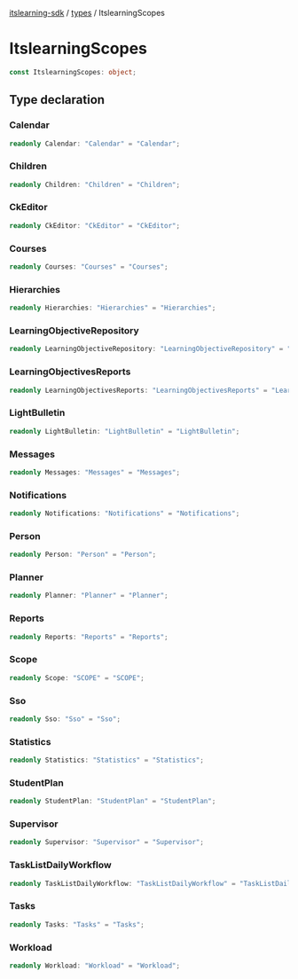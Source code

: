 [itslearning-sdk](../../modules.md) / [types](../index.md) / ItslearningScopes

# ItslearningScopes

```ts
const ItslearningScopes: object;
```

## Type declaration

### Calendar

```ts
readonly Calendar: "Calendar" = "Calendar";
```

### Children

```ts
readonly Children: "Children" = "Children";
```

### CkEditor

```ts
readonly CkEditor: "CkEditor" = "CkEditor";
```

### Courses

```ts
readonly Courses: "Courses" = "Courses";
```

### Hierarchies

```ts
readonly Hierarchies: "Hierarchies" = "Hierarchies";
```

### LearningObjectiveRepository

```ts
readonly LearningObjectiveRepository: "LearningObjectiveRepository" = "LearningObjectiveRepository";
```

### LearningObjectivesReports

```ts
readonly LearningObjectivesReports: "LearningObjectivesReports" = "LearningObjectivesReports";
```

### LightBulletin

```ts
readonly LightBulletin: "LightBulletin" = "LightBulletin";
```

### Messages

```ts
readonly Messages: "Messages" = "Messages";
```

### Notifications

```ts
readonly Notifications: "Notifications" = "Notifications";
```

### Person

```ts
readonly Person: "Person" = "Person";
```

### Planner

```ts
readonly Planner: "Planner" = "Planner";
```

### Reports

```ts
readonly Reports: "Reports" = "Reports";
```

### Scope

```ts
readonly Scope: "SCOPE" = "SCOPE";
```

### Sso

```ts
readonly Sso: "Sso" = "Sso";
```

### Statistics

```ts
readonly Statistics: "Statistics" = "Statistics";
```

### StudentPlan

```ts
readonly StudentPlan: "StudentPlan" = "StudentPlan";
```

### Supervisor

```ts
readonly Supervisor: "Supervisor" = "Supervisor";
```

### TaskListDailyWorkflow

```ts
readonly TaskListDailyWorkflow: "TaskListDailyWorkflow" = "TaskListDailyWorkflow";
```

### Tasks

```ts
readonly Tasks: "Tasks" = "Tasks";
```

### Workload

```ts
readonly Workload: "Workload" = "Workload";
```
